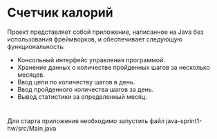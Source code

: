 # Счетчик калорий

Проект представляет собой приложение, написанное на Java без использования фреймворков, и обеспечивает следующую функциональность:
* Консольный интерфейс управления программой.
* Хранение данных о количестве пройденных шагов за несколько месяцев.
* Ввод цели по количеству шагов в день.
* Ввод пройденного количества шагов за день.
* Вывод статистики за определенный месяц.
#
Для старта приложения необходимо запустить файл java-sprint1-hw/src/Main.java
